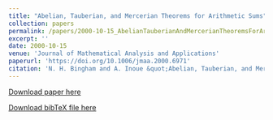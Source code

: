 ```yaml
---
title: "Abelian, Tauberian, and Mercerian Theorems for Arithmetic Sums"
collection: papers
permalink: /papers/2000-10-15_AbelianTauberianAndMercerianTheoremsForArithmeticSums
excerpt: ''
date: 2000-10-15
venue: 'Journal of Mathematical Analysis and Applications'
paperurl: 'https://doi.org/10.1006/jmaa.2000.6971'
citation: 'N. H. Bingham and A. Inoue &quot;Abelian, Tauberian, and Mercerian Theorems for Arithmetic Sums&quot; <i>Journal of Mathematical Analysis and Applications</i>. 250(2) pages 465-493.'
---
```


[Download paper here](https://nicholas-h-bingham.github.io/files/papers/2000/AbelianTauberianAndMercerianTheoremsForArithmeticSums_BinghamInoue.pdf)

[Download bibTeX file here](https://nicholas-h-bingham.github.io/files/papers/2000/AbelianTauberianAndMercerianTheoremsForArithmeticSums_BinghamInoue.bib)  

